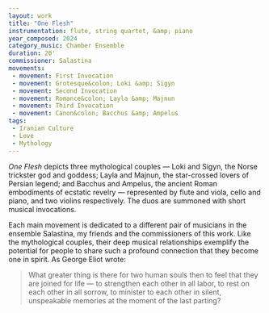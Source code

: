 ```yaml
---
layout: work
title: "One Flesh"
instrumentation: flute, string quartet, &amp; piano
year_composed: 2024
category_music: Chamber Ensemble
duration: 20'
commissioner: Salastina
movements:
 - movement: First Invocation
 - movement: Grotesque&colon; Loki &amp; Sigyn
 - movement: Second Invocation
 - movement: Romance&colon; Layla &amp; Majnun
 - movement: Third Invocation
 - movement: Canon&colon; Bacchus &amp; Ampelus
tags: 
 - Iranian Culture
 - Love
 - Mythology
---
```


_One Flesh_ depicts three mythological couples — Loki and Sigyn, the Norse trickster god and goddess; Layla and Majnun, the star-crossed lovers of Persian legend; and Bacchus and Ampelus, the ancient Roman embodiments of ecstatic revelry — represented by flute and viola, cello and piano, and two violins respectively. The duos are summoned with short musical invocations.

Each main movement is dedicated to a different pair of musicians in the ensemble Salastina, my friends and the commissioners of this work. Like the mythological couples, their deep musical relationships exemplify the potential for people to share such a profound connection that they become one in spirit. As George Eliot wrote:

<blockquote>
<p>
<span class="teaser">What greater thing is there for two human souls then to feel that they are joined for life — to strengthen each other in all labor, to rest on each other in all sorrow, to minister to each other in silent, unspeakable memories at the moment of the last parting?</span>
</p>
</blockquote>